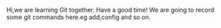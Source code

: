Hi,we are learning Git together.
Have a good time!
We are going to record some git commands here.eg add,config and so on.
